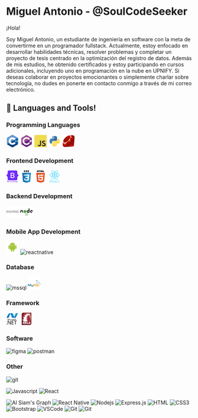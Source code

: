 # Miguel Antonio - @SoulCodeSeeker
¡Hola!

Soy Miguel Antonio, un estudiante de ingeniería en software con la meta de convertirme en un programador fullstack. Actualmente, estoy enfocado en desarrollar habilidades técnicas, resolver problemas y completar un proyecto de tesis centrado en la optimización del registro de datos. Además de mis estudios, he obtenido certificados y estoy participando en cursos adicionales, incluyendo uno en programación en la nube en UPNIFY. Si deseas colaborar en proyectos emocionantes o simplemente charlar sobre tecnología, no dudes en ponerte en contacto conmigo a través de mi correo electrónico.

## 🧰 Languages and Tools!
### Programming Languages
  <img src="https://raw.githubusercontent.com/devicons/devicon/master/icons/cplusplus/cplusplus-original.svg" alt="cplusplus" width="34" height="34"/>
  <img src="https://raw.githubusercontent.com/devicons/devicon/master/icons/csharp/csharp-original.svg" alt="csharp" width="34" height="34"/>
  <img src="https://raw.githubusercontent.com/devicons/devicon/master/icons/javascript/javascript-original.svg" alt="javascript" width="34" height="34"/>
  <img src="https://raw.githubusercontent.com/devicons/devicon/master/icons/python/python-original.svg" alt="python" width="34" height="34"/>
  <img src="https://raw.githubusercontent.com/devicons/devicon/master/icons/ruby/ruby-original.svg" alt="ruby" width="34" height="34"/>

### Frontend Development
  <img src="https://raw.githubusercontent.com/devicons/devicon/master/icons/bootstrap/bootstrap-plain-wordmark.svg" alt="bootstrap" width="34" height="34"/>
  <img src="https://raw.githubusercontent.com/devicons/devicon/master/icons/css3/css3-original-wordmark.svg" alt="css3" width="34" height="34"/>
  <img src="https://raw.githubusercontent.com/devicons/devicon/master/icons/html5/html5-original-wordmark.svg" alt="html5" width="34" height="34"/>
  <img src="https://raw.githubusercontent.com/devicons/devicon/master/icons/react/react-original-wordmark.svg" alt="react" width="34" height="34"/>

### Backend Development
  <img src="https://raw.githubusercontent.com/devicons/devicon/master/icons/express/express-original-wordmark.svg" alt="express" width="34" height="34"/>
  <img src="https://raw.githubusercontent.com/devicons/devicon/master/icons/nodejs/nodejs-original-wordmark.svg" alt="nodejs" width="34" height="34"/>

### Mobile App Development
  <img src="https://raw.githubusercontent.com/devicons/devicon/master/icons/android/android-original-wordmark.svg" alt="android" width="34" height="34"/>
  <img src="https://reactnative.dev/img/header_logo.svg" alt="reactnative" width="34" height="34"/>

### Database
  <img src="https://www.svgrepo.com/show/303229/microsoft-sql-server-logo.svg" alt="mssql" width="34" height="34"/>
  <img src="https://raw.githubusercontent.com/devicons/devicon/master/icons/mysql/mysql-original-wordmark.svg" alt="mysql" width="34" height="34"/>

### Framework
  <img src="https://raw.githubusercontent.com/devicons/devicon/master/icons/dot-net/dot-net-original-wordmark.svg" alt="dotnet" width="34" height="34"/>
  <img src="https://raw.githubusercontent.com/devicons/devicon/master/icons/rails/rails-original-wordmark.svg" alt="rails" width="34" height="34"/>

### Software
  <img src="https://www.vectorlogo.zone/logos/figma/figma-icon.svg" alt="figma" width="34" height="34"/>
  <img src="https://www.vectorlogo.zone/logos/getpostman/getpostman-icon.svg" alt="postman" width="34" height="34"/>

### Other
  <img src="https://www.vectorlogo.zone/logos/git-scm/git-scm-icon.svg" alt="git" width="34" height="34"/>

![Javascript](https://img.shields.io/badge/Javascript-F0DB4F?style=for-the-badge&labelColor=black&logo=javascript&logoColor=F0DB4F)
![React](https://img.shields.io/badge/-React-61DBFB?style=for-the-badge&labelColor=black&logo=react&logoColor=61DBFB)

![Al Siam's Graph](https://github-readme-activity-graph.vercel.app/graph?username=alsiam&custom_title=Al%20Siam's%20GitHub%20Activity%20Graph&bg_color=0D1117&color=7F3FBF&line=7F3FBF&point=7F3FBF&area_color=FFFFFF&title_color=FFFFFF&area=true)
![React Native](https://img.shields.io/badge/React_Native-20232A?style=for-the-badge&logo=react&logoColor=61DAFB)
![Nodejs](https://img.shields.io/badge/Nodejs-3C873A?style=for-the-badge&labelColor=black&logo=node.js&logoColor=3C873A)
![Express.js](https://img.shields.io/badge/Express.js-000000?style=for-the-badge&logo=express&logoColor=white)
![HTML](https://img.shields.io/badge/HTML5-E34F26?style=for-the-badge&logo=html5&logoColor=white)
![CSS3](https://img.shields.io/badge/CSS3-1572B6?style=for-the-badge&logo=css3&logoColor=white)
![Bootstrap](https://img.shields.io/badge/Bootstrap-563D7C?style=for-the-badge&logo=bootstrap&logoColor=white)
![VSCode](https://img.shields.io/badge/Visual_Studio-0078d7?style=for-the-badge&logo=visual%20studio&logoColor=white)
![Git](https://img.shields.io/badge/Git-F05032?style=for-the-badge&logo=git&logoColor=white)
![Git]([https://img.shields.io/badge/Git-F05032?style=for-the-badge&logo=git&logoColor=white](https://raw.githubusercontent.com/devicons/devicon/master/icons/cplusplus/cplusplus-original.svg))
